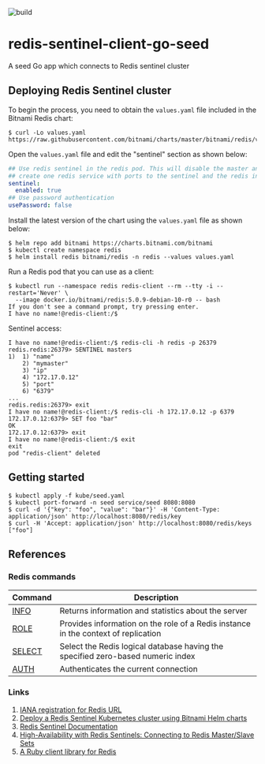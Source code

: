 ![build](https://github.com/danielpacak/redis-sentinel-client-go-seed/workflows/build/badge.svg)

# redis-sentinel-client-go-seed

A seed Go app which connects to Redis sentinel cluster

## Deploying Redis Sentinel cluster

To begin the process, you need to obtain the `values.yaml` file included in the Bitnami Redis chart:

```
$ curl -Lo values.yaml https://raw.githubusercontent.com/bitnami/charts/master/bitnami/redis/values.yaml
```

Open the `values.yaml` file and edit the "sentinel" section as shown below:

```yaml
## Use redis sentinel in the redis pod. This will disable the master and slave services and
## create one redis service with ports to the sentinel and the redis instances
sentinel:
  enabled: true
## Use password authentication
usePassword: false
```

Install the latest version of the chart using the `values.yaml` file as shown below:

```
$ helm repo add bitnami https://charts.bitnami.com/bitnami
$ kubectl create namespace redis
$ helm install redis bitnami/redis -n redis --values values.yaml
```

Run a Redis pod that you can use as a client:

```
$ kubectl run --namespace redis redis-client --rm --tty -i --restart='Never' \
  --image docker.io/bitnami/redis:5.0.9-debian-10-r0 -- bash
If you don't see a command prompt, try pressing enter.
I have no name!@redis-client:/$
```

Sentinel access:

```
I have no name!@redis-client:/$ redis-cli -h redis -p 26379
redis.redis:26379> SENTINEL masters
1)  1) "name"
    2) "mymaster"
    3) "ip"
    4) "172.17.0.12"
    5) "port"
    6) "6379"
...
redis.redis:26379> exit
I have no name!@redis-client:/$ redis-cli -h 172.17.0.12 -p 6379
172.17.0.12:6379> SET foo "bar"
OK
172.17.0.12:6379> exit
I have no name!@redis-client:/$ exit
exit
pod "redis-client" deleted
```

## Getting started

```
$ kubectl apply -f kube/seed.yaml
$ kubectl port-forward -n seed service/seed 8080:8080
$ curl -d '{"key": "foo", "value": "bar"}' -H 'Content-Type: application/json' http://localhost:8080/redis/key
$ curl -H 'Accept: application/json' http://localhost:8080/redis/keys
["foo"]
```

## References

### Redis commands

| Command                  | Description                                                                        |
| ------------------------ | ---------------------------------------------------------------------------------- |
| [INFO][command-info]     | Returns information and statistics about the server                                |
| [ROLE][command-role]     | Provides information on the role of a Redis instance in the context of replication |
| [SELECT][command-select] | Select the Redis logical database having the specified zero-based numeric index    |
| [AUTH][command-auth]     | Authenticates the current connection                                               |

### Links

1. [IANA registration for Redis URL](https://www.npmjs.com/package/redis-url#url-format)
2. [Deploy a Redis Sentinel Kubernetes cluster using Bitnami Helm charts](https://docs.bitnami.com/tutorials/deploy-redis-sentinel-production-cluster)
3. [Redis Sentinel Documentation](https://redis.io/topics/sentinel)
4. [High-Availability with Redis Sentinels: Connecting to Redis Master/Slave Sets](https://scalegrid.io/blog/high-availability-with-redis-sentinels-connecting-to-redis-masterslave-sets)
5. [A Ruby client library for Redis](https://github.com/redis/redis-rb)

[command-info]: https://redis.io/commands/info
[command-role]: https://redis.io/commands/role
[command-select]: https://redis.io/commands/select
[command-auth]: https://redis.io/commands/auth
